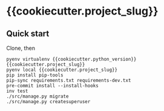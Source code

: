 # {{cookiecutter.project_slug}}

## Quick start
Clone, then
```shell
pyenv virtualenv {{cookiecutter.python_version}} {{cookiecutter.project_slug}}
pyenv local {{cookiecutter.project_slug}}
pip install pip-tools
pip-sync requirements.txt requirements-dev.txt
pre-commit install --install-hooks
inv test
./src/manage.py migrate
./src/manage.py createsuperuser
```
